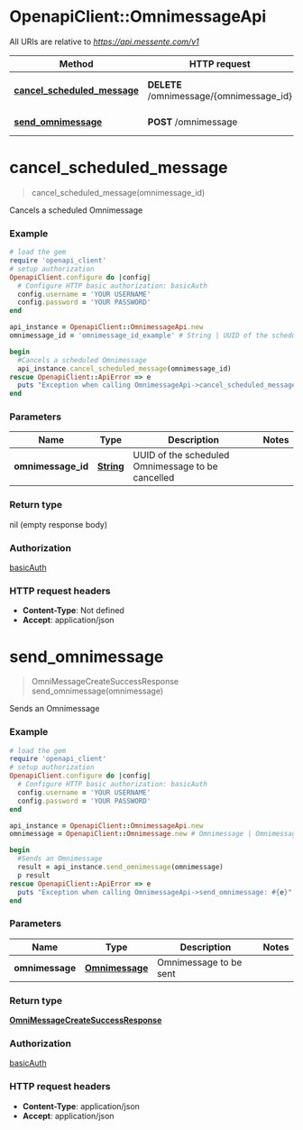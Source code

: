 # OpenapiClient::OmnimessageApi

All URIs are relative to *https://api.messente.com/v1*

Method | HTTP request | Description
------------- | ------------- | -------------
[**cancel_scheduled_message**](OmnimessageApi.md#cancel_scheduled_message) | **DELETE** /omnimessage/{omnimessage_id} | Cancels a scheduled Omnimessage
[**send_omnimessage**](OmnimessageApi.md#send_omnimessage) | **POST** /omnimessage | Sends an Omnimessage


# **cancel_scheduled_message**
> cancel_scheduled_message(omnimessage_id)

Cancels a scheduled Omnimessage

### Example
```ruby
# load the gem
require 'openapi_client'
# setup authorization
OpenapiClient.configure do |config|
  # Configure HTTP basic authorization: basicAuth
  config.username = 'YOUR USERNAME'
  config.password = 'YOUR PASSWORD'
end

api_instance = OpenapiClient::OmnimessageApi.new
omnimessage_id = 'omnimessage_id_example' # String | UUID of the scheduled Omnimessage to be cancelled

begin
  #Cancels a scheduled Omnimessage
  api_instance.cancel_scheduled_message(omnimessage_id)
rescue OpenapiClient::ApiError => e
  puts "Exception when calling OmnimessageApi->cancel_scheduled_message: #{e}"
end
```

### Parameters

Name | Type | Description  | Notes
------------- | ------------- | ------------- | -------------
 **omnimessage_id** | [**String**](.md)| UUID of the scheduled Omnimessage to be cancelled | 

### Return type

nil (empty response body)

### Authorization

[basicAuth](../README.md#basicAuth)

### HTTP request headers

 - **Content-Type**: Not defined
 - **Accept**: application/json



# **send_omnimessage**
> OmniMessageCreateSuccessResponse send_omnimessage(omnimessage)

Sends an Omnimessage

### Example
```ruby
# load the gem
require 'openapi_client'
# setup authorization
OpenapiClient.configure do |config|
  # Configure HTTP basic authorization: basicAuth
  config.username = 'YOUR USERNAME'
  config.password = 'YOUR PASSWORD'
end

api_instance = OpenapiClient::OmnimessageApi.new
omnimessage = OpenapiClient::Omnimessage.new # Omnimessage | Omnimessage to be sent

begin
  #Sends an Omnimessage
  result = api_instance.send_omnimessage(omnimessage)
  p result
rescue OpenapiClient::ApiError => e
  puts "Exception when calling OmnimessageApi->send_omnimessage: #{e}"
end
```

### Parameters

Name | Type | Description  | Notes
------------- | ------------- | ------------- | -------------
 **omnimessage** | [**Omnimessage**](Omnimessage.md)| Omnimessage to be sent | 

### Return type

[**OmniMessageCreateSuccessResponse**](OmniMessageCreateSuccessResponse.md)

### Authorization

[basicAuth](../README.md#basicAuth)

### HTTP request headers

 - **Content-Type**: application/json
 - **Accept**: application/json



